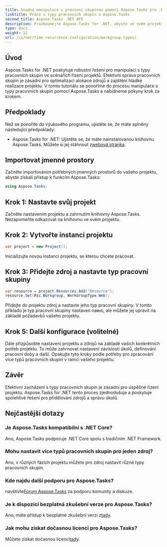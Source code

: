```yaml
---
title: Snadná manipulace s pracovní skupinou pomocí Aspose.Tasks pro .NET
linktitle: Práce s typy pracovních skupin v Aspose.Tasks
second_title: Aspose.Tasks .NET API
description: Prozkoumejte Aspose.Tasks for .NET, abyste ve svém projektu snadno zvládli typy pracovních skupin. Optimalizujte alokaci zdrojů a vylepšete řízení projektů.
type: docs
weight: 12
url: /cs/net/time-recurrence-configuration/workgroup-types/
---
```

## Úvod
Aspose.Tasks for .NET poskytuje robustní řešení pro manipulaci s typy pracovních skupin ve scénářích řízení projektů. Efektivní správa pracovních skupin je zásadní pro optimalizaci alokace zdrojů a zajištění hladké realizace projektu. V tomto tutoriálu se ponoříme do procesu manipulace s typy pracovních skupin pomocí Aspose.Tasks a nabídneme pokyny krok za krokem.
## Předpoklady
Než se ponoříte do výukového programu, ujistěte se, že máte splněny následující předpoklady:
-  Aspose.Tasks for .NET: Ujistěte se, že máte nainstalovanou knihovnu Aspose.Tasks. Můžete si jej stáhnout z[webová stránka](https://releases.aspose.com/tasks/net/).
## Importovat jmenné prostory
Začněte importováním potřebných jmenných prostorů do vašeho projektu, abyste získali přístup k funkcím Aspose.Tasks:
```csharp
using Aspose.Tasks;
```
## Krok 1: Nastavte svůj projekt
Začněte nastavením projektu a zahrnutím knihovny Aspose.Tasks. Nezapomeňte odkazovat na knihovnu ve svém projektu.
## Krok 2: Vytvořte instanci projektu
```csharp
var project = new Project();
```
Inicializujte novou instanci projektu, se kterou chcete pracovat.
## Krok 3: Přidejte zdroj a nastavte typ pracovní skupiny
```csharp
var resource = project.Resources.Add("Resource");
resource.Set(Rsc.Workgroup, WorkGroupType.Web);
```
 Přidejte do projektu zdroj a nastavte jeho typ pracovní skupiny. V tomto příkladu je typ pracovní skupiny nastaven na`Web`, ale můžete jej upravit na základě požadavků vašeho projektu.
## Krok 5: Další konfigurace (volitelné)
Dále přizpůsobte nastavení projektu a zdrojů na základě vašich konkrétních potřeb projektu. To může zahrnovat nastavení závislostí úkolů, definování pracovní doby a další.
Opakujte tyto kroky podle potřeby pro zpracování více typů pracovních skupin v rámci vašeho projektu.
## Závěr
Efektivní zacházení s typy pracovních skupin je zásadní pro úspěšné řízení projektu. Aspose.Tasks for .NET tento proces zjednodušuje a poskytuje spolehlivé řešení pro přidělování zdrojů a správu úkolů.
## Nejčastější dotazy
### Je Aspose.Tasks kompatibilní s .NET Core?
Ano, Aspose.Tasks podporuje .NET Core spolu s tradičním .NET Framework.
### Mohu nastavit více typů pracovních skupin pro jeden zdroj?
Ano, v různých fázích projektu můžete pro zdroj nastavit různé typy pracovních skupin.
### Kde najdu další podporu pro Aspose.Tasks?
 navštivte[Fórum Aspose.Tasks](https://forum.aspose.com/c/tasks/15) za podporu komunity a diskuze.
### Je k dispozici bezplatná zkušební verze pro Aspose.Tasks?
 Ano, máte přístup k bezplatné zkušební verzi z[tady](https://releases.aspose.com/).
### Jak mohu získat dočasnou licenci pro Aspose.Tasks?
 Můžete získat dočasnou licenci[tady](https://purchase.aspose.com/temporary-license/).